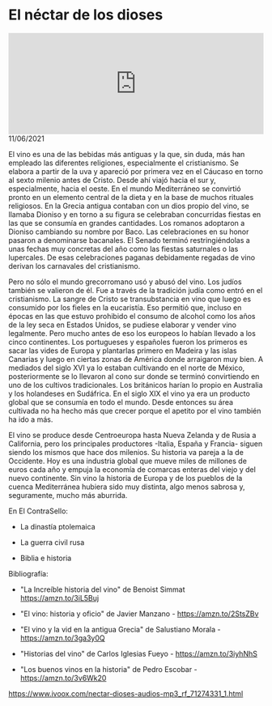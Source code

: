 # El néctar de los dioses
<iframe id='audio_88903085' frameborder='0' allowfullscreen='' scrolling='no' height='200' style='width:100%;' src='https://www.ivoox.com/player_ej_71274331_6_1.html' loading='lazy'></iframe>11/06/2021

El vino es una de las bebidas más antiguas y la que, sin duda, más han empleado las diferentes religiones, especialmente el cristianismo. Se elabora a partir de la uva y apareció por primera vez en el Cáucaso en torno al sexto milenio antes de Cristo. Desde ahí viajó hacia el sur y, especialmente, hacia el oeste. En el mundo Mediterráneo se convirtió pronto en un elemento central de la dieta y en la base de muchos rituales religiosos. En la Grecia antigua contaban con un dios propio del vino, se llamaba Dioniso y en torno a su figura se celebraban concurridas fiestas en las que se consumía en grandes cantidades. Los romanos adoptaron a Dioniso cambiando su nombre por Baco. Las celebraciones en su honor pasaron a denominarse bacanales. El Senado terminó restringiéndolas a unas fechas muy concretas del año como las fiestas saturnales o las lupercales. De esas celebraciones paganas debidamente regadas de vino derivan los carnavales del cristianismo. 

 Pero no sólo el mundo grecorromano usó y abusó del vino. Los judíos también se valieron de él. Fue a través de la tradición judía como entró en el cristianismo. La sangre de Cristo se transubstancia en vino que luego es consumido por los fieles en la eucaristía. Eso permitió que, incluso en épocas en las que estuvo prohibido el consumo de alcohol como los años de la ley seca en Estados Unidos, se pudiese elaborar y vender vino legalmente. Pero mucho antes de eso los europeos lo habían llevado a los cinco continentes. Los portugueses y españoles fueron los primeros es sacar las vides de Europa y plantarlas primero en Madeira y las islas Canarias y luego en ciertas zonas de América donde arraigaron muy bien. A mediados del siglo XVI ya lo estaban cultivando en el norte de México, posteriormente se lo llevaron al cono sur donde se terminó convirtiendo en uno de los cultivos tradicionales. Los británicos harían lo propio en Australia y los holandeses en Sudáfrica. En el siglo XIX el vino ya era un producto global que se consumía en todo el mundo. Desde entonces su área cultivada no ha hecho más que crecer porque el apetito por el vino también ha ido a más.  

 El vino se produce desde Centroeuropa hasta Nueva Zelanda y de Rusia a California, pero los principales productores -Italia, España y Francia- siguen siendo los mismos que hace dos milenios. Su historia va pareja a la de Occidente. Hoy es una industria global que mueve miles de millones de euros cada año y empuja la economía de comarcas enteras del viejo y del nuevo continente. Sin vino la historia de Europa y de los pueblos de la cuenca Mediterránea hubiera sido muy distinta, algo menos sabrosa y, seguramente, mucho más aburrida.    

 En El ContraSello:

 - La dinastía ptolemaica

 - La guerra civil rusa

 - Biblia e historia 

 Bibliografía:

 - "La Increíble historia del vino" de Benoist Simmat https://amzn.to/3iL5Buj

 - "El vino: historia y oficio" de Javier Manzano - https://amzn.to/2StsZBv

 - "El vino y la vid en la antigua Grecia" de Salustiano Morala - https://amzn.to/3ga3y0Q

 - "Historias del vino" de Carlos Iglesias Fueyo - https://amzn.to/3iyhNhS

 - "Los buenos vinos en la historia" de Pedro Escobar - https://amzn.to/3v6Wk20 

 

https://www.ivoox.com/nectar-dioses-audios-mp3_rf_71274331_1.html
